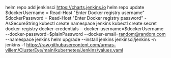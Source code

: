helm repo add jenkinsci https://charts.jenkins.io
helm repo update
$dockerUsername = Read-Host "Enter Docker registry username"
$dockerPassword = Read-Host "Enter Docker registry password" -AsSecureString
kubectl create namespace jenkins
kubectl create secret docker-registry docker-credentials --docker-username=$dockerUsername --docker-password=$plainPassword --docker-email=random@random.com --namespace jenkins
helm upgrade --install jenkins jenkinsci/jenkins -n jenkins -f https://raw.githubusercontent.com/urmas-villem/ClusterEye/main/kubernetes/Jenkins/values.yaml
